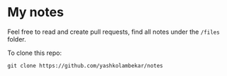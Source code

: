 # My notes

Feel free to read and create pull requests, find all notes under the `/files` folder.

To clone this repo:

```shell
git clone https://github.com/yashkolambekar/notes
```
